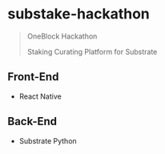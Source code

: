 # substake-hackathon
> OneBlock Hackathon
> 
> Staking Curating Platform for Substrate 

## Front-End
- React Native

## Back-End
- Substrate Python
